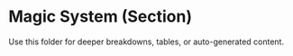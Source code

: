 # Magic System (Section)

Use this folder for deeper breakdowns, tables, or auto-generated content.
